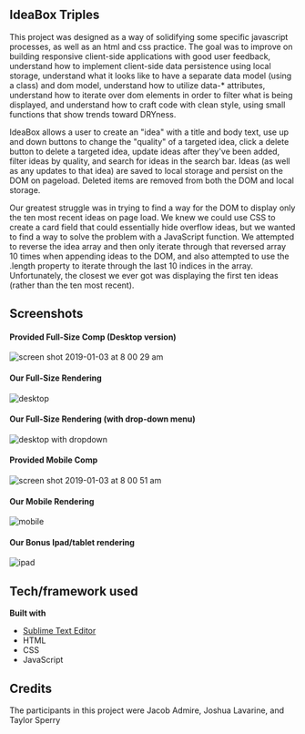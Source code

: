 ## IdeaBox Triples
This project was designed as a way of solidifying some specific javascript processes, as well as an html and css practice. The goal was to improve on building responsive client-side applications with good user feedback, understand how to implement client-side data persistence using local storage, understand what it looks like to have a separate data model (using a class) and dom model, understand how to utilize data-* attributes, understand how to iterate over dom elements in order to filter what is being displayed, and understand how to craft code with clean style, using small functions that show trends toward DRYness.

IdeaBox allows a user to create an "idea" with a title and body text, use up and down buttons to change the "quality" of a targeted idea, click a delete button to delete a targeted idea, update ideas after they've been added, filter ideas by quality, and search for ideas in the search bar. Ideas (as well as any updates to that idea) are saved to local storage and persist on the DOM on pageload. Deleted items are removed from both the DOM and local storage. 

Our greatest struggle was in trying to find a way for the DOM to display only the ten most recent ideas on page load. We knew we could use CSS to create a card field that could essentially hide overflow ideas, but we wanted to find a way to solve the problem with a JavaScript function. We attempted to reverse the idea array and then only iterate through that reversed array 10 times when appending ideas to the DOM, and also attempted to use the .length property to iterate through the last 10 indices in the array. Unfortunately, the closest we ever got was displaying the first ten ideas (rather than the ten most recent). 

## Screenshots
#### Provided Full-Size Comp (Desktop version)
![screen shot 2019-01-03 at 8 00 29 am](https://user-images.githubusercontent.com/40274984/50644434-19f66080-0f2e-11e9-992b-375957a55dcb.png)

#### Our Full-Size Rendering
![desktop](https://user-images.githubusercontent.com/40274984/50644545-5fb32900-0f2e-11e9-81ee-124366dd840d.png)

#### Our Full-Size Rendering (with drop-down menu)
![desktop with dropdown](https://user-images.githubusercontent.com/40274984/50644579-78234380-0f2e-11e9-8bde-bda424c42024.png)

#### Provided Mobile Comp
![screen shot 2019-01-03 at 8 00 51 am](https://user-images.githubusercontent.com/40274984/50644481-34c8d500-0f2e-11e9-85b7-012a4035d23e.png)

#### Our Mobile Rendering
![mobile](https://user-images.githubusercontent.com/40274984/50644601-8bceaa00-0f2e-11e9-9550-e8c15dbe6982.png)

#### Our Bonus Ipad/tablet rendering
![ipad](https://user-images.githubusercontent.com/40274984/50644683-c6d0dd80-0f2e-11e9-9c4d-40d986a35744.png)

## Tech/framework used
<b>Built with</b>
- [Sublime Text Editor](https://sublimetext.com)
- HTML
- CSS
- JavaScript

## Credits
The participants in this project were Jacob Admire, Joshua Lavarine, and Taylor Sperry
